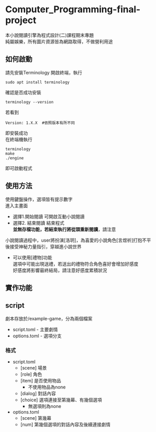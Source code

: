 # Computer_Programming-final-project
本小說閱讀引擎為程式設計(二)課程期末專題  
純屬娛樂，所有圖片資源皆為網路取得，不做營利用途  
## 如何啟動
請先安裝Terminology
開啟終端，執行
```
sudo apt install terminology
```
確認是否成功安裝
```
terminology --version
```
若看到
```
Version: 1.X.X  #依照版本有所不同
```
即安裝成功  
在終端機執行
```
terminology
make
./engine
```
即可啟動程式
## 使用方法
使用鍵盤操作，選項皆有提示數字  
進入主畫面  
* 選擇1.開始閱讀
  可開啟互動小說閱讀  
* 選擇2. 結束閱讀
  結束程式  
**並無存檔功能，若結束執行將從頭重新閱讀**，請注意  
  
小說閱讀過程中，user將扮演[洛玥]，為喜愛的小說角色[言煜祈]打抱不平  
後接受神秘力量指引，穿越進小說世界

* 可以使用[禮物]功能  
選項中可能出現送禮，若送出的禮物符合角色喜好會增加好感度  
好感度將影響最終結局，請注意好感度累積狀況
## 實作功能

## script
劇本存放於/example-game，分為兩個檔案
* script.toml - 主要劇情
* options.toml - 選項分支
### 格式
* script.toml
    * [scene] 場景
    * [role] 角色
    * [item] 是否使用物品
        * 不使用物品為none
    * [dialog] 對話內容
    * [choice] 選項連接至第幾幕、有幾個選項
        * 無選項則為none
* options.toml
    * [scene] 第幾幕
    * [num] 第幾個選項的對話內容及後續連接劇情
